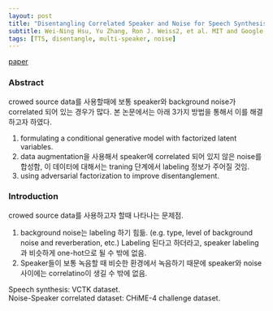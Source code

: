 ```yaml
---
layout: post
title: "Disentangling Correlated Speaker and Noise for Speech Synthesis via Data Augmentation and Adversarial Factorization"
subtitle: Wei-Ning Hsu, Yu Zhang, Ron J. Weiss2, et al. MIT and Google. ICASSP 2019.
tags: [TTS, disentangle, multi-speaker, noise]
---
```

[paper](https://openreview.net/pdf?id=Bkg9ZeBB37)

### Abstract
crowed source data를 사용할때에 보통 speaker와 background noise가 correlated 되어 있는 경우가 많다. 본 논문에서는 아래 3가지 방법을 통해서 이를 해결하고자 하였다.
1. formulating a conditional generative model with factorized latent variables.
2. data augmentation을 사용해서 speaker에 correlated 되어 있지 않은 noise를 합성함, 이 데이터에 대해서는 traning 단계에서 labeling 정보가 주어질 것임.
3. using adversarial factorization to improve disentanglement.
### Introduction
crowed source data를 사용하고자 할때 나타나는 문제점.
1. background noise는 labeling 하기 힘듦. (e.g. type, level of background noise and reverberation, etc.) Labeling 된다고 하더라고, speaker labeling과 비슷하게 one-hot으로 될 수 밖에 없음.
2. Speaker들이 보통 녹음할 때 비슷한 환경에서 녹음하기 때문에 speaker와 noise 사이에는 correlatino이 생길 수 밖에 없음.

Speech synthesis: VCTK dataset.  
Noise-Speaker correlated dataset: CHiME-4 challenge dataset.

